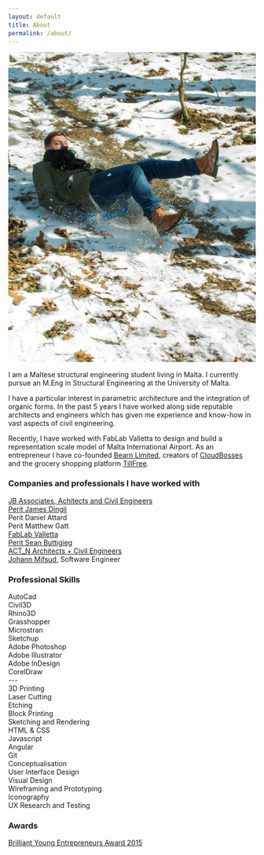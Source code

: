 ```yaml
---
layout: default
title: About
permalink: /about/
---
```



 ![Me](/assets/img/home.jpg)

I am a Maltese structural engineering student living in Malta. I currently pursue an M.Eng in Structural Engineering at the University of Malta.

I have a particular interest in parametric architecture and the integration of organic forms. In the past 5 years I have worked along side reputable architects and engineers which has given me experience and know-how in vast aspects of civil engineering.

Recently, I have worked with FabLab Valletta to design and build a representation scale model of Malta International Airport. As an entrepreneur I have co-founded [Bearn Limited](http://bearn.com/), creators of [CloudBosses](http://cloudbosses.com/) and the grocery shopping platform [TillFree](https://tillfree.com/).
<div class="row pb-3">
<div class="col-md-12">
	<h3>Companies and professionals I have worked with</h3>
</div>
<div class="col-md-12">
<a href="https://www.linkedin.com/company/joe-bugeja-associates/about/">JB Associates, Achitects and Civil Engineers</a><br>
<a href="http://www.jamesdingli.com.mt/index.html">Perit James Dingli</a><br>
Perit Daniel Attard<br>
Perit Matthew Gatt<br>	
<a href="https://www.apvalletta.eu/about/4-sapperstreet/fablabvalletta">FabLab Valletta</a><br>	
<a href="https://archinect.com/sean.a.buttigieg">Perit Sean Buttigieg</a><br>
<a href="http://www.actn-studio.com/?utm_source=Yellow&utm_medium=Yellow-Website&utm_campaign=Landing-Page">ACT_N Architects + Civil Engineers</a><br>
<a href="http://johannmifsud.com/">Johann Mifsud</a>, Software Engineer
</div>
</div>

<div class="row pb-3">
<div class="col-md-12">
	<h3>Professional Skills</h3>
</div>
<div class="col-md-6">
AutoCad<br>
Civil3D<br>	
Rhino3D<br>
Grasshopper<br>
Microstran<br>
Sketchup<br>
Adobe Photoshop<br>
Adobe Illustrator<br>
Adobe InDesign<br>
CorelDraw<br>
---<br>
3D Printing<br>
Laser Cutting<br>
Etching<br>
Block Printing<br>
Sketching and Rendering<br>
</div>
	<div class="col-md-6">
HTML & CSS<br>
Javascript<br>
Angular<br>
Git<br>
Conceptualisation<br>
User Interface Design<br>
Visual Design<br>
Wireframing and Prototyping<br>
Iconography<br>
UX Research and Testing<br>

</div>
</div>

### Awards

[Brilliant Young Entrepreneurs Award 2015](https://timesofmalta.com/articles/view/ye-team-all-for-active-lifestyle.578093)